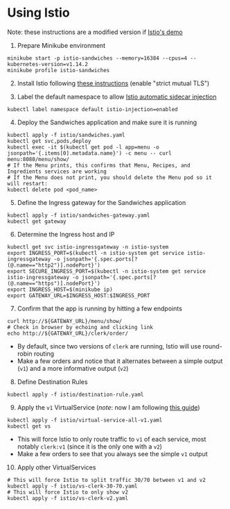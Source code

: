 # Using Istio
Note: these instructions are a modified version if [Istio's demo](https://istio.io/docs/examples/bookinfo/#if-you-are-running-on-kubernetes)

1. Prepare Minikube environment
  ```shell
  minikube start -p istio-sandwiches --memory=16384 --cpus=4 --kubernetes-version=v1.14.2
  minikube profile istio-sandwiches
  ```

2. Install Istio following [these instructions](https://istio.io/docs/setup/kubernetes/install/kubernetes/#prerequisites) (enable "strict mutual TLS")

3. Label the default namespace to allow [Istio automatic sidecar injection](https://istio.io/docs/setup/kubernetes/additional-setup/sidecar-injection/#automatic-sidecar-injection)
  ```shell
  kubectl label namespace default istio-injection=enabled
  ```

4. Deploy the Sandwiches application and make sure it is running
  ```shell
  kubectl apply -f istio/sandwiches.yaml
  kubectl get svc,pods,deploy
  kubectl exec -it $(kubectl get pod -l app=menu -o jsonpath='{.items[0].metadata.name}') -c menu -- curl menu:8080/menu/show/
  # If the Menu prints, this confirms that Menu, Recipes, and Ingredients services are working
  # If the Menu does not print, you should delete the Menu pod so it will restart:
  kubectl delete pod <pod_name>
  ```

5. Define the Ingress gateway for the Sandwiches application
  ```shell
  kubectl apply -f istio/sandwiches-gateway.yaml
  kubectl get gateway
  ```

6. Determine the Ingress host and IP
  ```shell
  kubectl get svc istio-ingressgateway -n istio-system
  export INGRESS_PORT=$(kubectl -n istio-system get service istio-ingressgateway -o jsonpath='{.spec.ports[?(@.name=="http2")].nodePort}')
  export SECURE_INGRESS_PORT=$(kubectl -n istio-system get service istio-ingressgateway -o jsonpath='{.spec.ports[?(@.name=="https")].nodePort}')
  export INGRESS_HOST=$(minikube ip)
  export GATEWAY_URL=$INGRESS_HOST:$INGRESS_PORT
  ```

7. Confirm that the app is running by hitting a few endpoints
  ```shell
  curl http://${GATEWAY_URL}/menu/show/
  # Check in browser by echoing and clicking link
  echo http://${GATEWAY_URL}/clerk/order/
  ```
  - By default, since two versions of `clerk` are running, Istio will use round-robin routing
  - Make a few orders and notice that it alternates between a simple output (`v1`) and a more informative output (`v2`)

8. Define Destination Rules
  ```shell
  kubectl apply -f istio/destination-rule.yaml
  ```

9. Apply the `v1` VirtualService (_note_: now I am following [this guide](https://istio.io/docs/tasks/traffic-management/request-routing/))
  ```shell
  kubectl apply -f istio/virtual-service-all-v1.yaml
  kubectl get vs
  ```
  - This will force Istio to only route traffic to `v1` of each service, most notably `clerk:v1` (since it is the only one with a `v2`)
  - Make a few orders to see that you always see the simple `v1` output

10. Apply other VirtualServices
  ```shell
  # This will force Istio to split traffic 30/70 between v1 and v2
  kubectl apply -f istio/vs-clerk-30-70.yaml
  # This will force Istio to only show v2
  kubectl apply -f istio/vs-clerk-v2.yaml
  ```

